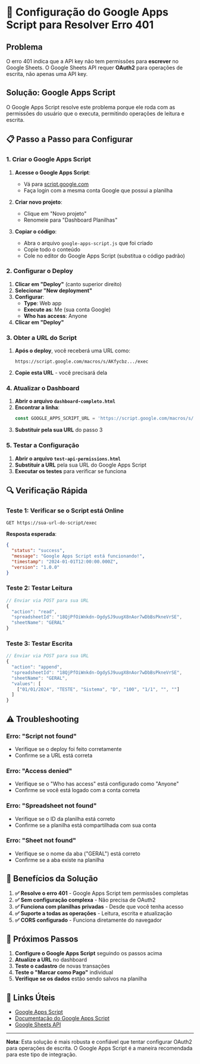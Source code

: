 # 🔧 Configuração do Google Apps Script para Resolver Erro 401

## Problema
O erro 401 indica que a API key não tem permissões para **escrever** no Google Sheets. O Google Sheets API requer **OAuth2** para operações de escrita, não apenas uma API key.

## Solução: Google Apps Script

O Google Apps Script resolve este problema porque ele roda com as permissões do usuário que o executa, permitindo operações de leitura e escrita.

## 📋 Passo a Passo para Configurar

### 1. Criar o Google Apps Script

1. **Acesse o Google Apps Script**:
   - Vá para [script.google.com](https://script.google.com)
   - Faça login com a mesma conta Google que possui a planilha

2. **Criar novo projeto**:
   - Clique em "Novo projeto"
   - Renomeie para "Dashboard Planilhas"

3. **Copiar o código**:
   - Abra o arquivo `google-apps-script.js` que foi criado
   - Copie todo o conteúdo
   - Cole no editor do Google Apps Script (substitua o código padrão)

### 2. Configurar o Deploy

1. **Clicar em "Deploy"** (canto superior direito)
2. **Selecionar "New deployment"**
3. **Configurar**:
   - **Type**: Web app
   - **Execute as**: Me (sua conta Google)
   - **Who has access**: Anyone
4. **Clicar em "Deploy"**

### 3. Obter a URL do Script

1. **Após o deploy**, você receberá uma URL como:
   ```
   https://script.google.com/macros/s/AKfycbz.../exec
   ```
2. **Copie esta URL** - você precisará dela

### 4. Atualizar o Dashboard

1. **Abrir o arquivo `dashboard-completo.html`**
2. **Encontrar a linha**:
   ```javascript
   const GOOGLE_APPS_SCRIPT_URL = 'https://script.google.com/macros/s/AKfycbz.../exec';
   ```
3. **Substituir pela sua URL** do passo 3

### 5. Testar a Configuração

1. **Abrir o arquivo `test-api-permissions.html`**
2. **Substituir a URL** pela sua URL do Google Apps Script
3. **Executar os testes** para verificar se funciona

## 🔍 Verificação Rápida

### Teste 1: Verificar se o Script está Online
```
GET https://sua-url-do-script/exec
```
**Resposta esperada**:
```json
{
  "status": "success",
  "message": "Google Apps Script está funcionando!",
  "timestamp": "2024-01-01T12:00:00.000Z",
  "version": "1.0.0"
}
```

### Teste 2: Testar Leitura
```javascript
// Enviar via POST para sua URL
{
  "action": "read",
  "spreadsheetId": "18QjPfOiWnkdn-OgdySJ9uugX8nAor7wDbBsPkneVrSE",
  "sheetName": "GERAL"
}
```

### Teste 3: Testar Escrita
```javascript
// Enviar via POST para sua URL
{
  "action": "append",
  "spreadsheetId": "18QjPfOiWnkdn-OgdySJ9uugX8nAor7wDbBsPkneVrSE",
  "sheetName": "GERAL",
  "values": [
    ["01/01/2024", "TESTE", "Sistema", "D", "100", "1/1", "", ""]
  ]
}
```

## ⚠️ Troubleshooting

### Erro: "Script not found"
- Verifique se o deploy foi feito corretamente
- Confirme se a URL está correta

### Erro: "Access denied"
- Verifique se o "Who has access" está configurado como "Anyone"
- Confirme se você está logado com a conta correta

### Erro: "Spreadsheet not found"
- Verifique se o ID da planilha está correto
- Confirme se a planilha está compartilhada com sua conta

### Erro: "Sheet not found"
- Verifique se o nome da aba ("GERAL") está correto
- Confirme se a aba existe na planilha

## 🎯 Benefícios da Solução

1. **✅ Resolve o erro 401** - Google Apps Script tem permissões completas
2. **✅ Sem configuração complexa** - Não precisa de OAuth2
3. **✅ Funciona com planilhas privadas** - Desde que você tenha acesso
4. **✅ Suporte a todas as operações** - Leitura, escrita e atualização
5. **✅ CORS configurado** - Funciona diretamente do navegador

## 📝 Próximos Passos

1. **Configure o Google Apps Script** seguindo os passos acima
2. **Atualize a URL** no dashboard
3. **Teste o cadastro** de novas transações
4. **Teste o "Marcar como Pago"** individual
5. **Verifique se os dados** estão sendo salvos na planilha

## 🔗 Links Úteis

- [Google Apps Script](https://script.google.com)
- [Documentação do Google Apps Script](https://developers.google.com/apps-script)
- [Google Sheets API](https://developers.google.com/sheets/api)

---

**Nota**: Esta solução é mais robusta e confiável que tentar configurar OAuth2 para operações de escrita. O Google Apps Script é a maneira recomendada para este tipo de integração. 